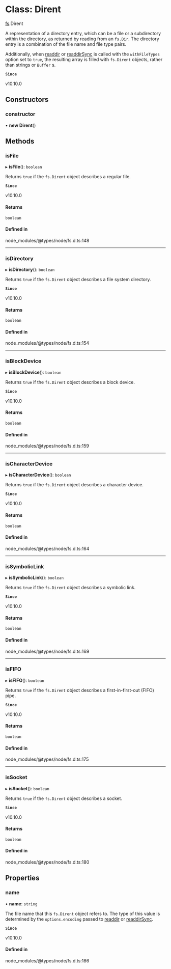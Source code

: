 # Class: Dirent

[fs](../modules/fs.md).Dirent

A representation of a directory entry, which can be a file or a subdirectory
within the directory, as returned by reading from an `fs.Dir`. The
directory entry is a combination of the file name and file type pairs.

Additionally, when [readdir](../functions/fs.readdir.md) or [readdirSync](../functions/fs.readdirSync.md) is called with
the `withFileTypes` option set to `true`, the resulting array is filled with `fs.Dirent` objects, rather than strings or `Buffer` s.

**`Since`**

v10.10.0

## Constructors

### constructor

• **new Dirent**()

## Methods

### isFile

▸ **isFile**(): `boolean`

Returns `true` if the `fs.Dirent` object describes a regular file.

**`Since`**

v10.10.0

#### Returns

`boolean`

#### Defined in

node_modules/@types/node/fs.d.ts:148

___

### isDirectory

▸ **isDirectory**(): `boolean`

Returns `true` if the `fs.Dirent` object describes a file system
directory.

**`Since`**

v10.10.0

#### Returns

`boolean`

#### Defined in

node_modules/@types/node/fs.d.ts:154

___

### isBlockDevice

▸ **isBlockDevice**(): `boolean`

Returns `true` if the `fs.Dirent` object describes a block device.

**`Since`**

v10.10.0

#### Returns

`boolean`

#### Defined in

node_modules/@types/node/fs.d.ts:159

___

### isCharacterDevice

▸ **isCharacterDevice**(): `boolean`

Returns `true` if the `fs.Dirent` object describes a character device.

**`Since`**

v10.10.0

#### Returns

`boolean`

#### Defined in

node_modules/@types/node/fs.d.ts:164

___

### isSymbolicLink

▸ **isSymbolicLink**(): `boolean`

Returns `true` if the `fs.Dirent` object describes a symbolic link.

**`Since`**

v10.10.0

#### Returns

`boolean`

#### Defined in

node_modules/@types/node/fs.d.ts:169

___

### isFIFO

▸ **isFIFO**(): `boolean`

Returns `true` if the `fs.Dirent` object describes a first-in-first-out
(FIFO) pipe.

**`Since`**

v10.10.0

#### Returns

`boolean`

#### Defined in

node_modules/@types/node/fs.d.ts:175

___

### isSocket

▸ **isSocket**(): `boolean`

Returns `true` if the `fs.Dirent` object describes a socket.

**`Since`**

v10.10.0

#### Returns

`boolean`

#### Defined in

node_modules/@types/node/fs.d.ts:180

## Properties

### name

• **name**: `string`

The file name that this `fs.Dirent` object refers to. The type of this
value is determined by the `options.encoding` passed to [readdir](../functions/fs.readdir.md) or [readdirSync](../functions/fs.readdirSync.md).

**`Since`**

v10.10.0

#### Defined in

node_modules/@types/node/fs.d.ts:186
